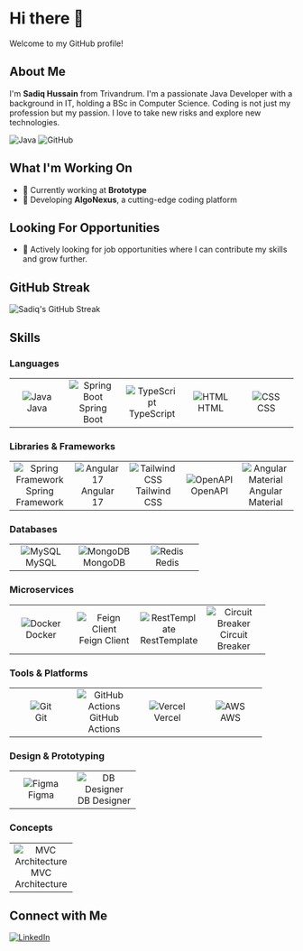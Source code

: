 # Hi there 👋

Welcome to my GitHub profile!

## About Me

I'm **Sadiq Hussain** from Trivandrum. I'm a passionate Java Developer with a background in IT, holding a BSc in Computer Science. Coding is not just my profession but my passion. I love to take new risks and explore new technologies.

![Java](https://img.shields.io/badge/Java-ED8B00?style=for-the-badge&logo=java&logoColor=white)
![GitHub](https://img.shields.io/badge/GitHub-100000?style=for-the-badge&logo=github&logoColor=white)

## What I'm Working On

- 🔭 Currently working at **Brototype**
- 🌱 Developing **AlgoNexus**, a cutting-edge coding platform

## Looking For Opportunities

- 🤔 Actively looking for job opportunities where I can contribute my skills and grow further.

## GitHub Streak

![Sadiq's GitHub Streak](https://streak-stats.demolab.com/?user=yourusername&theme=dark&hide_border=true)

## Skills

### Languages
<table>
  <tr>
    <td align="center" width="96">
      <img src="https://img.shields.io/badge/Java-ED8B00?style=for-the-badge&logo=java&logoColor=white" alt="Java" />
      <br>Java
    </td>
    <td align="center" width="96">
      <img src="https://img.shields.io/badge/Springboot-6DB33F?style=for-the-badge&logo=spring-boot&logoColor=white" alt="Spring Boot" />
      <br>Spring Boot
    </td>
    <td align="center" width="96">
      <img src="https://img.shields.io/badge/TypeScript-007ACC?style=for-the-badge&logo=typescript&logoColor=white" alt="TypeScript" />
      <br>TypeScript
    </td>
    <td align="center" width="96">
      <img src="https://img.shields.io/badge/HTML-E34F26?style=for-the-badge&logo=html5&logoColor=white" alt="HTML" />
      <br>HTML
    </td>
    <td align="center" width="96">
      <img src="https://img.shields.io/badge/CSS-1572B6?style=for-the-badge&logo=css3&logoColor=white" alt="CSS" />
      <br>CSS
    </td>
  </tr>
</table>

### Libraries & Frameworks
<table>
  <tr>
    <td align="center" width="96">
      <img src="https://img.shields.io/badge/Spring_Framework-6DB33F?style=for-the-badge&logo=spring&logoColor=white" alt="Spring Framework" />
      <br>Spring Framework
    </td>
    <td align="center" width="96">
      <img src="https://img.shields.io/badge/Angular-17-DD0031?style=for-the-badge&logo=angular&logoColor=white" alt="Angular 17" />
      <br>Angular 17
    </td>
    <td align="center" width="96">
      <img src="https://img.shields.io/badge/Tailwind_CSS-38B2AC?style=for-the-badge&logo=tailwind-css&logoColor=white" alt="Tailwind CSS" />
      <br>Tailwind CSS
    </td>
    <td align="center" width="96">
      <img src="https://img.shields.io/badge/OpenAPI-85EA2D?style=for-the-badge&logo=openapi-initiative&logoColor=black" alt="OpenAPI" />
      <br>OpenAPI
    </td>
    <td align="center" width="96">
      <img src="https://img.shields.io/badge/Angular_Material-009688?style=for-the-badge&logo=angular&logoColor=white" alt="Angular Material" />
      <br>Angular Material
    </td>
  </tr>
</table>

### Databases
<table>
  <tr>
    <td align="center" width="96">
      <img src="https://img.shields.io/badge/MySQL-4479A1?style=for-the-badge&logo=mysql&logoColor=white" alt="MySQL" />
      <br>MySQL
    </td>
    <td align="center" width="96">
      <img src="https://img.shields.io/badge/MongoDB-47A248?style=for-the-badge&logo=mongodb&logoColor=white" alt="MongoDB" />
      <br>MongoDB
    </td>
    <td align="center" width="96">
      <img src="https://img.shields.io/badge/Redis-DC382D?style=for-the-badge&logo=redis&logoColor=white" alt="Redis" />
      <br>Redis
    </td>
  </tr>
</table>

### Microservices
<table>
  <tr>
    <td align="center" width="96">
      <img src="https://img.shields.io/badge/Docker-2496ED?style=for-the-badge&logo=docker&logoColor=white" alt="Docker" />
      <br>Docker
    </td>
    <td align="center" width="96">
      <img src="https://img.shields.io/badge/Feign_Client-6DB33F?style=for-the-badge&logo=feign&logoColor=white" alt="Feign Client" />
      <br>Feign Client
    </td>
    <td align="center" width="96">
      <img src="https://img.shields.io/badge/Rest_Template-6DB33F?style=for-the-badge&logo=resttemplate&logoColor=white" alt="RestTemplate" />
      <br>RestTemplate
    </td>
    <td align="center" width="96">
      <img src="https://img.shields.io/badge/Circuit_Breaker-6DB33F?style=for-the-badge&logo=circuitbreaker&logoColor=white" alt="Circuit Breaker" />
      <br>Circuit Breaker
    </td>
  </tr>
</table>

### Tools & Platforms
<table>
  <tr>
    <td align="center" width="96">
      <img src="https://img.shields.io/badge/Git-F05032?style=for-the-badge&logo=git&logoColor=white" alt="Git" />
      <br>Git
    </td>
    <td align="center" width="96">
      <img src="https://img.shields.io/badge/GitHub_Actions-2088FF?style=for-the-badge&logo=github-actions&logoColor=white" alt="GitHub Actions" />
      <br>GitHub Actions
    </td>
    <td align="center" width="96">
      <img src="https://img.shields.io/badge/Vercel-000000?style=for-the-badge&logo=vercel&logoColor=white" alt="Vercel" />
      <br>Vercel
    </td>
    <td align="center" width="96">
      <img src="https://img.shields.io/badge/AWS-232F3E?style=for-the-badge&logo=amazon-aws&logoColor=white" alt="AWS" />
      <br>AWS
    </td>
  </tr>
</table>

### Design & Prototyping
<table>
  <tr>
    <td align="center" width="96">
      <img src="https://img.shields.io/badge/Figma-F24E1E?style=for-the-badge&logo=figma&logoColor=white" alt="Figma" />
      <br>Figma
    </td>
    <td align="center" width="96">
      <img src="https://img.shields.io/badge/DB_Designer-6C757D?style=for-the-badge&logo=dbdesigner&logoColor=white" alt="DB Designer" />
      <br>DB Designer
    </td>
  </tr>
</table>

### Concepts
<table>
  <tr>
    <td align="center" width="96">
      <img src="https://img.shields.io/badge/MVC_Architecture-009688?style=for-the-badge&logo=mvc&logoColor=white" alt="MVC Architecture" />
      <br>MVC Architecture
    </td>
  </tr>
</table>

## Connect with Me

[![LinkedIn](https://img.shields.io/badge/LinkedIn-0A66C2?style=for-the-badge&logo=linkedin&logoColor=white)](https://www.linkedin.com/in/sadiq-hussain-88376627a/)
